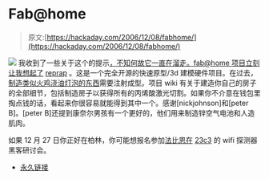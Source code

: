 # Fab@home

> 原文:[https://hackaday.com/2006/12/08/fabhome/](https://hackaday.com/2006/12/08/fabhome/)

![](../Images/c3b235572f9913ec7bca0ebab00cf342.png)
我收到了一些关于这个的提示[，不知何故它一直在溜走。fab@home 项目立刻让我想起了](http://www.fabathome.org/wiki/index.php?title=Main_Page) [reprap](http://reprap.org/) 。这是一个完全开源的快速原型/3d 建模硬件项目。在过去，[制造类似火鸡浇油灯泡的东西](http://www.fabathome.org/wiki/index.php?title=Fab%40Home:Design_Library)需要注射成型。项目 wiki 有关于建造你自己的房子的全部细节，包括制造房子以获得所有的丙烯酸激光切割。如果你不介意在钱包里掏点钱的话，看起来你很容易就能得到其中一个。感谢[nickjohnson]和[peter B]。[peter B]还提到康奈尔男孩有一个更好的，他们用来制造锌空气电池和人造肌肉。

如果 12 月 27 日你正好在柏林，你可能想报名参加[法比恩在](http://fabienne.us/index.php?module=news&id=18) [23c3](http://events.ccc.de/congress/2006/Home) 的 wifi 探测器黑客研讨会。

*   [永久链接](http://www.fabathome.org/wiki/index.php?title=Main_Page)